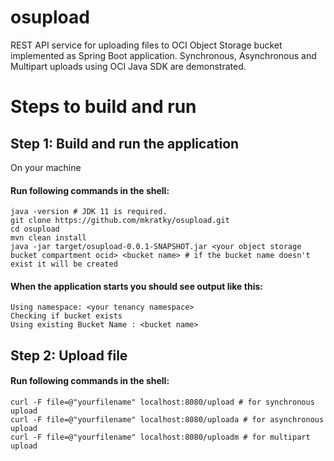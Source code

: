 # osupload
REST API service for uploading files to OCI Object Storage bucket implemented as Spring Boot application. 
Synchronous, Asynchronous and Multipart uploads using OCI Java SDK are demonstrated.

# Steps to build and run

## Step 1: Build and run the application
On your machine
  #### Run following commands in the shell:
    java -version # JDK 11 is required. 
    git clone https://github.com/mkratky/osupload.git
    cd osupload
    mvn clean install
    java -jar target/osupload-0.0.1-SNAPSHOT.jar <your object storage bucket compartment ocid> <bucket name> # if the bucket name doesn't exist it will be created

#### When the application starts you should see output like this:
    Using namespace: <your tenancy namespace>
    Checking if bucket exists
    Using existing Bucket Name : <bucket name>

## Step 2: Upload file
  #### Run following commands in the shell:
    curl -F file=@"yourfilename" localhost:8080/upload # for synchronous upload
    curl -F file=@"yourfilename" localhost:8080/uploada # for asynchronous upload
    curl -F file=@"yourfilename" localhost:8080/uploadm # for multipart upload
